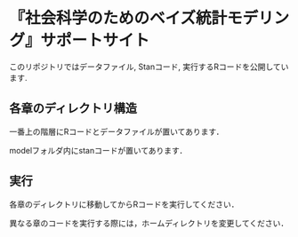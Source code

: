 # 『社会科学のためのベイズ統計モデリング』サポートサイト

このリポジトリではデータファイル, Stanコード, 実行するRコードを公開しています.

## 各章のディレクトリ構造

一番上の階層にRコードとデータファイルが置いてあります．

modelフォルダ内にstanコードが置いてあります．

## 実行

各章のディレクトリに移動してからRコードを実行してください．

異なる章のコードを実行する際には，ホームディレクトリを変更してください．

